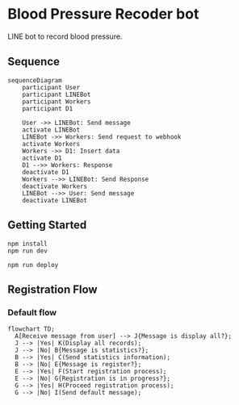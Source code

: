# Blood Pressure Recoder bot

LINE bot to record blood pressure.

## Sequence

```mermaid
sequenceDiagram
    participant User
    participant LINEBot
    participant Workers
    participant D1

    User ->> LINEBot: Send message
    activate LINEBot
    LINEBot ->> Workers: Send request to webhook
    activate Workers
    Workers ->> D1: Insert data
    activate D1
    D1 -->> Workers: Response
    deactivate D1
    Workers -->> LINEBot: Send Response
    deactivate Workers
    LINEBot -->> User: Send message
    deactivate LINEBot
```

## Getting Started

```
npm install
npm run dev
```

```
npm run deploy
```

## Registration Flow

### Default flow

```mermaid
flowchart TD;
  A[Receive message from user] --> J{Message is display all?};
  J --> |Yes| K(Display all records);
  J --> |No| B{Message is statistics?};
  B --> |Yes| C(Send statistics information);
  B --> |No| E{Message is register?};
  E --> |Yes| F(Start registration process);
  E --> |No| G{Registration is in progress?};
  G --> |Yes| H(Proceed registration process);
  G --> |No| I(Send default message);
```
